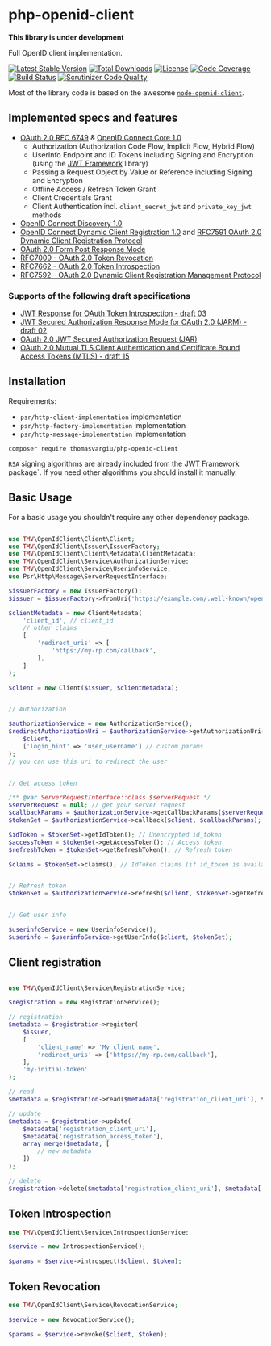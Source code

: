 # php-openid-client

**This library is under development**

Full OpenID client implementation.

[![Latest Stable Version](https://poser.pugx.org/thomasvargiu/php-openid-client/v/stable)](https://packagist.org/packages/thomasvargiu/php-openid-client)
[![Total Downloads](https://poser.pugx.org/thomasvargiu/php-openid-client/downloads)](https://packagist.org/packages/thomasvargiu/php-openid-client)
[![License](https://poser.pugx.org/thomasvargiu/php-openid-client/license)](https://packagist.org/packages/thomasvargiu/php-openid-client)
[![Code Coverage](https://scrutinizer-ci.com/g/thomasvargiu/php-openid-client/badges/coverage.png?b=master)](https://scrutinizer-ci.com/g/thomasvargiu/php-openid-client/?branch=master)
[![Build Status](https://scrutinizer-ci.com/g/thomasvargiu/php-openid-client/badges/build.png?b=master)](https://scrutinizer-ci.com/g/thomasvargiu/php-openid-client/build-status/master)
[![Scrutinizer Code Quality](https://scrutinizer-ci.com/g/thomasvargiu/php-openid-client/badges/quality-score.png?b=master)](https://scrutinizer-ci.com/g/thomasvargiu/php-openid-client/?branch=master)


Most of the library code is based on the awesome [`node-openid-client`](https://github.com/panva/node-openid-client).


## Implemented specs and features

- [OAuth 2.0 RFC 6749](https://tools.ietf.org/html/rfc6749) & [OpenID Connect Core 1.0](https://openid.net/specs/openid-connect-core-1_0.html)
  - Authorization (Authorization Code Flow, Implicit Flow, Hybrid Flow)
  - UserInfo Endpoint and ID Tokens including Signing and Encryption (using the [JWT Framework](https://github.com/web-token/jwt-framework) library)
  - Passing a Request Object by Value or Reference including Signing and Encryption
  - Offline Access / Refresh Token Grant
  - Client Credentials Grant
  - Client Authentication incl. `client_secret_jwt` and `private_key_jwt` methods
- [OpenID Connect Discovery 1.0](https://openid.net/specs/openid-connect-discovery-1_0.html)
- [OpenID Connect Dynamic Client Registration 1.0](https://openid.net/specs/openid-connect-registration-1_0.html) and [RFC7591 OAuth 2.0 Dynamic Client Registration Protocol](https://tools.ietf.org/html/rfc7591)
- [OAuth 2.0 Form Post Response Mode](https://openid.net/specs/oauth-v2-form-post-response-mode-1_0.html)
- [RFC7009 - OAuth 2.0 Token Revocation](https://tools.ietf.org/html/rfc7009)
- [RFC7662 - OAuth 2.0 Token Introspection](https://tools.ietf.org/html/rfc7662)
- [RFC7592 - OAuth 2.0 Dynamic Client Registration Management Protocol](https://tools.ietf.org/html/rfc7592)


### Supports of the following draft specifications

- [JWT Response for OAuth Token Introspection - draft 03](https://tools.ietf.org/html/draft-ietf-oauth-jwt-introspection-response-03)
- [JWT Secured Authorization Response Mode for OAuth 2.0 (JARM) - draft 02](https://openid.net/specs/openid-financial-api-jarm-wd-02.html)
- [OAuth 2.0 JWT Secured Authorization Request (JAR)](https://tools.ietf.org/html/draft-ietf-oauth-jwsreq-19)
- [OAuth 2.0 Mutual TLS Client Authentication and Certificate Bound Access Tokens (MTLS) - draft 15](https://tools.ietf.org/html/draft-ietf-oauth-mtls-15)


## Installation

Requirements:
- `psr/http-client-implementation` implementation
- `psr/http-factory-implementation` implementation
- `psr/http-message-implementation` implementation

```
composer require thomasvargiu/php-openid-client
```

`RSA` signing algorithms are already included from the JWT Framework package`. 
If you need other algorithms you should install it manually.

## Basic Usage

For a basic usage you shouldn't require any other dependency package.

```php

use TMV\OpenIdClient\Client\Client;
use TMV\OpenIdClient\Issuer\IssuerFactory;
use TMV\OpenIdClient\Client\Metadata\ClientMetadata;
use TMV\OpenIdClient\Service\AuthorizationService;
use TMV\OpenIdClient\Service\UserinfoService;
use Psr\Http\Message\ServerRequestInterface;

$issuerFactory = new IssuerFactory();
$issuer = $issuerFactory->fromUri('https://example.com/.well-known/openid-configuration');

$clientMetadata = new ClientMetadata(
    'client_id', // client_id
    // other claims
    [
        'redirect_uris' => [
            'https://my-rp.com/callback',    
        ],
    ]
);

$client = new Client($issuer, $clientMetadata);


// Authorization

$authorizationService = new AuthorizationService();
$redirectAuthorizationUri = $authorizationService->getAuthorizationUri(
    $client,
    ['login_hint' => 'user_username'] // custom params
);
// you can use this uri to redirect the user


// Get access token

/** @var ServerRequestInterface::class $serverRequest */
$serverRequest = null; // get your server request
$callbackParams = $authorizationService->getCallbackParams($serverRequest, $client);
$tokenSet = $authorizationService->callback($client, $callbackParams);

$idToken = $tokenSet->getIdToken(); // Unencrypted id_token
$accessToken = $tokenSet->getAccessToken(); // Access token
$refreshToken = $tokenSet->getRefreshToken(); // Refresh token

$claims = $tokenSet->claims(); // IdToken claims (if id_token is available)


// Refresh token
$tokenSet = $authorizationService->refresh($client, $tokenSet->getRefreshToken());


// Get user info

$userinfoService = new UserinfoService();
$userinfo = $userinfoService->getUserInfo($client, $tokenSet);

```

## Client registration

```php

use TMV\OpenIdClient\Service\RegistrationService;

$registration = new RegistrationService();

// registration
$metadata = $registration->register(
    $issuer,
    [
        'client_name' => 'My client name',
        'redirect_uris' => ['https://my-rp.com/callback'],
    ],
    'my-initial-token'
);

// read
$metadata = $registration->read($metadata['registration_client_uri'], $metadata['registration_access_token']);

// update
$metadata = $registration->update(
    $metadata['registration_client_uri'],
    $metadata['registration_access_token'],
    array_merge($metadata, [
        // new metadata
    ])
);

// delete
$registration->delete($metadata['registration_client_uri'], $metadata['registration_access_token']);

```


## Token Introspection

```php
use TMV\OpenIdClient\Service\IntrospectionService;

$service = new IntrospectionService();

$params = $service->introspect($client, $token);
```


## Token Revocation

```php
use TMV\OpenIdClient\Service\RevocationService;

$service = new RevocationService();

$params = $service->revoke($client, $token);
```
